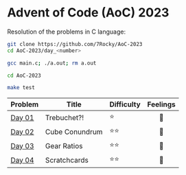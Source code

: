 # Advent of Code (AoC) 2023

Resolution of the problems in C language:

```bash
git clone https://github.com/7Rocky/AoC-2023
cd AoC-2023/day_<number>

gcc main.c; ./a.out; rm a.out
```

```bash
cd AoC-2023

make test
```

| Problem          | Title                   | Difficulty                     | Feelings         |
| ---------------- | ----------------------- | ------------------------------ |:----------------:|
| [Day 01](day_01) | Trebuchet?!             | :star:                         | :shrug:          |
| [Day 02](day_02) | Cube Conundrum          | :star::star:                   | :thinking:       |
| [Day 03](day_03) | Gear Ratios             | :star::star:                   | :shrug:          |
| [Day 04](day_04) | Scratchcards            | :star::star:                   | :thinking:       |
